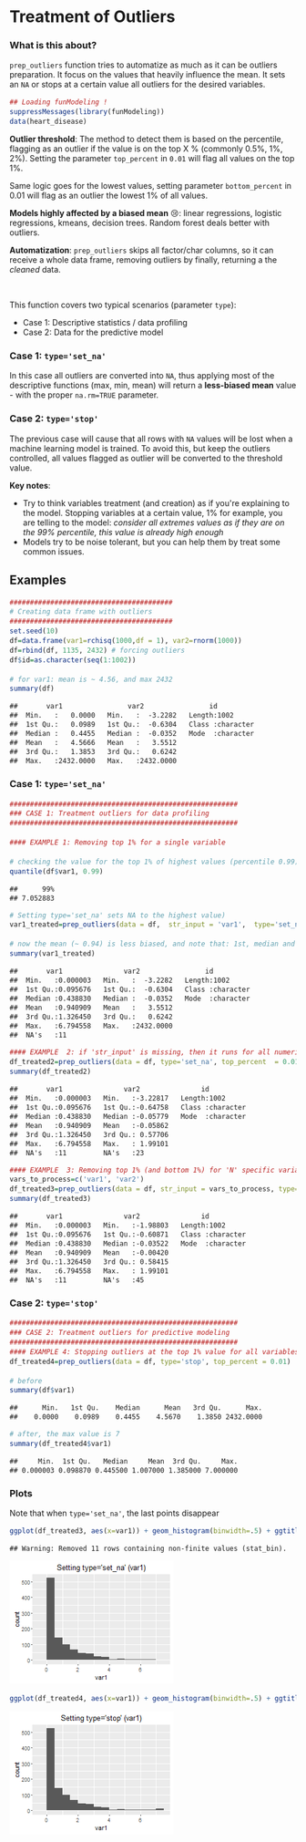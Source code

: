 Treatment of Outliers
====

### What is this about?

`prep_outliers` function tries to automatize as much as it can be outliers preparation. It focus on the values that heavily influence the mean.
It sets an `NA` or stops at a certain value all outliers for the desired variables.
<br>






```r
## Loading funModeling !
suppressMessages(library(funModeling))
data(heart_disease)
```


**Outlier threshold**: The method to detect them is based on the percentile, flagging as an outlier if the value is on the top X % (commonly 0.5%, 1%, 2%). Setting the parameter `top_percent` in `0.01` will flag all values on the top 1%.

Same logic goes for the lowest values, setting parameter `bottom_percent` in 0.01 will flag as an outlier the lowest 1% of all values.

**Models highly affected by a biased mean** :cry:: linear regressions, logistic regressions, kmeans, decision trees. Random forest deals better with outliers. 
 
**Automatization**: `prep_outliers` skips all factor/char columns, so it can receive a whole data frame, removing outliers by finally, returning a the _cleaned_ data.

<br>
 
This function covers two typical scenarios (parameter `type`):

* Case 1: Descriptive statistics / data profiling
* Case 2: Data for the predictive model


### Case 1: `type='set_na'`

In this case all outliers are converted into `NA`, thus applying most of the descriptive functions (max, min, mean) will return a **less-biased mean** value - with the proper `na.rm=TRUE` parameter.


### Case 2: `type='stop'`

The previous case will cause that all rows with `NA` values will be lost when a machine learning model is trained. To avoid this, but keep the outliers controlled, all values flagged as outlier will be converted to the threshold value.

**Key notes**: 

* Try to think variables treatment (and creation) as if you're explaining to the model. Stopping variables at a certain value, 1% for example, you are telling to the model: _consider all extremes values as if they are on the 99% percentile, this value is already high enough_
* Models try to be noise tolerant, but you can help them by treat some common issues.


## Examples


```r
########################################
# Creating data frame with outliers
########################################
set.seed(10)
df=data.frame(var1=rchisq(1000,df = 1), var2=rnorm(1000))
df=rbind(df, 1135, 2432) # forcing outliers
df$id=as.character(seq(1:1002))

# for var1: mean is ~ 4.56, and max 2432
summary(df)
```

```
##       var1                var2                id           
##  Min.   :   0.0000   Min.   :  -3.2282   Length:1002       
##  1st Qu.:   0.0989   1st Qu.:  -0.6304   Class :character  
##  Median :   0.4455   Median :  -0.0352   Mode  :character  
##  Mean   :   4.5666   Mean   :   3.5512                     
##  3rd Qu.:   1.3853   3rd Qu.:   0.6242                     
##  Max.   :2432.0000   Max.   :2432.0000
```

### Case 1: `type='set_na'`


```r
########################################################
### CASE 1: Treatment outliers for data profiling
########################################################

#### EXAMPLE 1: Removing top 1% for a single variable

# checking the value for the top 1% of highest values (percentile 0.99), which is ~ 7.05
quantile(df$var1, 0.99)
```

```
##      99% 
## 7.052883
```

```r
# Setting type='set_na' sets NA to the highest value)
var1_treated=prep_outliers(data = df,  str_input = 'var1',  type='set_na', top_percent  = 0.01)

# now the mean (~ 0.94) is less biased, and note that: 1st, median and 3rd quartiles remaining very similar to the original variable.
summary(var1_treated)
```

```
##       var1               var2                id           
##  Min.   :0.000003   Min.   :  -3.2282   Length:1002       
##  1st Qu.:0.095676   1st Qu.:  -0.6304   Class :character  
##  Median :0.438830   Median :  -0.0352   Mode  :character  
##  Mean   :0.940909   Mean   :   3.5512                     
##  3rd Qu.:1.326450   3rd Qu.:   0.6242                     
##  Max.   :6.794558   Max.   :2432.0000                     
##  NA's   :11
```

```r
#### EXAMPLE  2: if 'str_input' is missing, then it runs for all numeric variables (which have 3 or more distinct values).
df_treated2=prep_outliers(data = df, type='set_na', top_percent  = 0.01)
summary(df_treated2)
```

```
##       var1               var2               id           
##  Min.   :0.000003   Min.   :-3.22817   Length:1002       
##  1st Qu.:0.095676   1st Qu.:-0.64758   Class :character  
##  Median :0.438830   Median :-0.05779   Mode  :character  
##  Mean   :0.940909   Mean   :-0.05862                     
##  3rd Qu.:1.326450   3rd Qu.: 0.57706                     
##  Max.   :6.794558   Max.   : 1.99101                     
##  NA's   :11         NA's   :23
```

```r
#### EXAMPLE  3: Removing top 1% (and bottom 1%) for 'N' specific variables.
vars_to_process=c('var1', 'var2')
df_treated3=prep_outliers(data = df, str_input = vars_to_process, type='set_na', bottom_percent = 0.01, top_percent  = 0.01)
summary(df_treated3)
```

```
##       var1               var2               id           
##  Min.   :0.000003   Min.   :-1.98803   Length:1002       
##  1st Qu.:0.095676   1st Qu.:-0.60871   Class :character  
##  Median :0.438830   Median :-0.03522   Mode  :character  
##  Mean   :0.940909   Mean   :-0.00420                     
##  3rd Qu.:1.326450   3rd Qu.: 0.58415                     
##  Max.   :6.794558   Max.   : 1.99101                     
##  NA's   :11         NA's   :45
```

### Case 2: `type='stop'`


```r
########################################################
### CASE 2: Treatment outliers for predictive modeling
########################################################
#### EXAMPLE 4: Stopping outliers at the top 1% value for all variables. For example if the top 1% has a value of 7, then all values above will be set to 7. Useful when modeling because outlier cases can be used.
df_treated4=prep_outliers(data = df, type='stop', top_percent = 0.01)

# before
summary(df$var1)
```

```
##      Min.   1st Qu.    Median      Mean   3rd Qu.      Max. 
##    0.0000    0.0989    0.4455    4.5670    1.3850 2432.0000
```

```r
# after, the max value is 7
summary(df_treated4$var1)
```

```
##     Min.  1st Qu.   Median     Mean  3rd Qu.     Max. 
## 0.000003 0.098870 0.445500 1.007000 1.385000 7.000000
```

### Plots
Note that when `type='set_na'`, the last points disappear

```r
ggplot(df_treated3, aes(x=var1)) + geom_histogram(binwidth=.5) + ggtitle("Setting type='set_na' (var1)")
```

```
## Warning: Removed 11 rows containing non-finite values (stat_bin).
```

![plot of chunk outliers_treatment4](figure/outliers_treatment4-1.png)

```r
ggplot(df_treated4, aes(x=var1)) + geom_histogram(binwidth=.5) + ggtitle("Setting type='stop' (var1)")
```

![plot of chunk outliers_treatment4](figure/outliers_treatment4-2.png)


<br>

